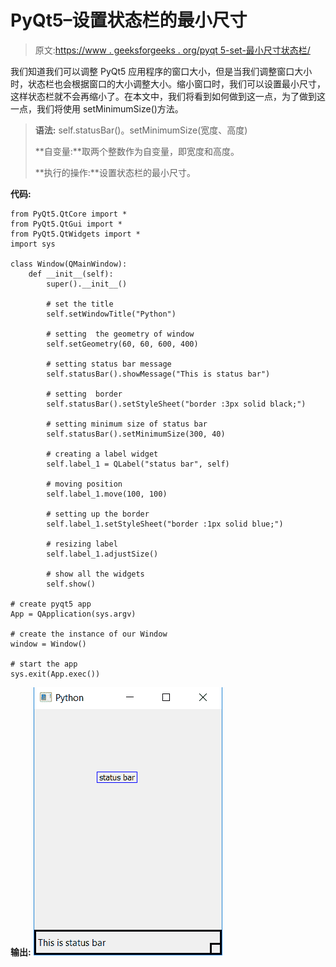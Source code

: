 # PyQt5–设置状态栏的最小尺寸

> 原文:[https://www . geeksforgeeks . org/pyqt 5-set-最小尺寸状态栏/](https://www.geeksforgeeks.org/pyqt5-set-minimum-size-of-status-bar/)

我们知道我们可以调整 PyQt5 应用程序的窗口大小，但是当我们调整窗口大小时，状态栏也会根据窗口的大小调整大小。缩小窗口时，我们可以设置最小尺寸，这样状态栏就不会再缩小了。在本文中，我们将看到如何做到这一点，为了做到这一点，我们将使用 setMinimumSize()方法。

> **语法:** self.statusBar()。setMinimumSize(宽度、高度)
> 
> **自变量:**取两个整数作为自变量，即宽度和高度。
> 
> **执行的操作:**设置状态栏的最小尺寸。

**代码:**

```
from PyQt5.QtCore import * 
from PyQt5.QtGui import * 
from PyQt5.QtWidgets import * 
import sys

class Window(QMainWindow):
    def __init__(self):
        super().__init__()

        # set the title
        self.setWindowTitle("Python")

        # setting  the geometry of window
        self.setGeometry(60, 60, 600, 400)

        # setting status bar message
        self.statusBar().showMessage("This is status bar")

        # setting  border
        self.statusBar().setStyleSheet("border :3px solid black;")

        # setting minimum size of status bar
        self.statusBar().setMinimumSize(300, 40)

        # creating a label widget
        self.label_1 = QLabel("status bar", self)

        # moving position
        self.label_1.move(100, 100)

        # setting up the border
        self.label_1.setStyleSheet("border :1px solid blue;")

        # resizing label
        self.label_1.adjustSize()

        # show all the widgets
        self.show()

# create pyqt5 app
App = QApplication(sys.argv)

# create the instance of our Window
window = Window()

# start the app
sys.exit(App.exec())
```

**输出:**
![](img/061e6e595c804e718c7d6f3902c85837.png)